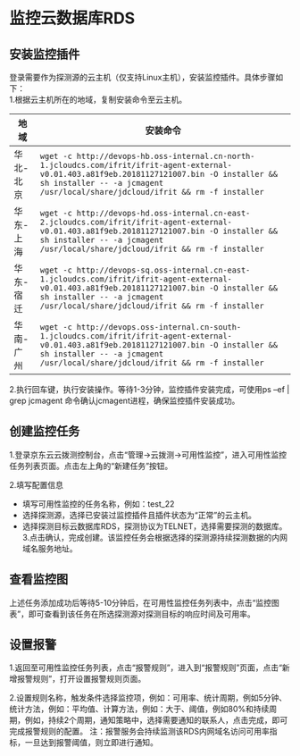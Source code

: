 # 监控云数据库RDS  

## **安装监控插件**   
登录需要作为探测源的云主机（仅支持Linux主机），安装监控插件。具体步骤如下：  
1.根据云主机所在的地域，复制安装命令至云主机。  

地域 | 安装命令
------------|---------------------
华北-北京          | `wget -c http://devops-hb.oss-internal.cn-north-1.jcloudcs.com/ifrit/ifrit-agent-external-v0.01.403.a81f9eb.20181127121007.bin -O installer && sh installer -- -a jcmagent /usr/local/share/jdcloud/ifrit && rm -f installer`  
华东-上海          | `wget -c http://devops-hd.oss-internal.cn-east-2.jcloudcs.com/ifrit/ifrit-agent-external-v0.01.403.a81f9eb.20181127121007.bin -O installer && sh installer -- -a jcmagent /usr/local/share/jdcloud/ifrit && rm -f installer`  
华东-宿迁         | `wget -c http://devops-sq.oss-internal.cn-east-1.jcloudcs.com/ifrit/ifrit-agent-external-v0.01.403.a81f9eb.20181127121007.bin -O installer && sh installer -- -a jcmagent /usr/local/share/jdcloud/ifrit && rm -f installer` 
华南-广州               | `wget -c http://devops.oss-internal.cn-south-1.jcloudcs.com/ifrit/ifrit-agent-external-v0.01.403.a81f9eb.20181127121007.bin -O installer && sh installer -- -a jcmagent /usr/local/share/jdcloud/ifrit && rm -f installer` 

2.执行回车键，执行安装操作。等待1-3分钟，监控插件安装完成，可使用ps –ef | grep jcmagent 命令确认jcmagent进程，确保监控插件安装成功。  

## **创建监控任务**   
1.登录京东云云拨测控制台，点击“管理->云拨测->可用性监控”，进入可用性监控任务列表页面。点击左上角的“新建任务”按钮。 

2.填写配置信息
- 填写可用性监控的任务名称，例如：test_22  
- 选择探测源，选择已安装过监控插件且插件状态为“正常”的云主机。  
- 选择探测目标云数据库RDS，探测协议为TELNET，选择需要探测的数据库。  
3.点击确认，完成创建。该监控任务会根据选择的探测源持续探测数据的内网域名服务地址。  

## **查看监控图**  
上述任务添加成功后等待5-10分钟后，在可用性监控任务列表中，点击“监控图表”，即可查看到该任务在所选探测源对探测目标的响应时间及可用率。  

## **设置报警**    
1.返回至可用性监控任务列表，点击“报警规则”，进入到“报警规则”页面，点击“新增报警规则”，打开设置报警规则页面。

2.设置规则名称，触发条件选择监控项，例如：可用率、统计周期，例如5分钟、统计方法，例如：平均值、计算方法，例如：大于、阈值，例如80%和持续周期，例如，持续2个周期，通知策略中，选择需要通知的联系人，点击完成，即可完成报警规则的配置。
注：报警服务会持续监测该RDS内网域名访问可用率指标，一旦达到报警阈值，则立即进行通知。


